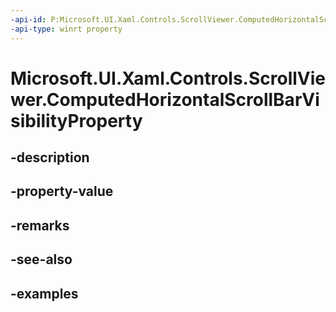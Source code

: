 ```yaml
---
-api-id: P:Microsoft.UI.Xaml.Controls.ScrollViewer.ComputedHorizontalScrollBarVisibilityProperty
-api-type: winrt property
---
```


# Microsoft.UI.Xaml.Controls.ScrollViewer.ComputedHorizontalScrollBarVisibilityProperty

<!--
public static Windows.UI.Xaml.DependencyProperty ComputedHorizontalScrollBarVisibilityProperty { get; }
-->


## -description

## -property-value

## -remarks

## -see-also

## -examples



